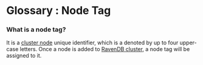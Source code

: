 ﻿# Glossary : Node Tag

### What is a node tag?
It is a [cluster node](cluster-node) unique identifier, which is a denoted by up to four upper-case letters.
Once a node is added to [RavenDB cluster](ravendb-cluster), a node tag will be assigned to it.
